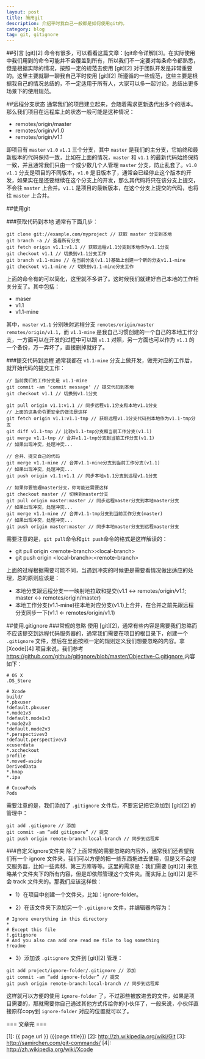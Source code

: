 ```yaml
---
layout: post
title: 简用git
description: 介绍平时我自己一般都是如何使用git的。
category: blog
tag: git, gitignore
---
```


##引言
[git][2] 命令有很多，可以看看这篇文章：[git命令详解][3]。在实际使用中我们用到的命令可能并不会覆盖到所有，所以我们不一定要对每条命令都熟悉，但是根据实际的情况，按照一定的规范去使用 [git][2] 对于团队开发是非常重要的。这里主要就聊一聊我自己平时使用 [git][2] 所遵循的一些规范，这些主要是根据我自己的情况总结的，不一定适用于所有人，大家可以多一起讨论，总结出更多场景下的使用规范。

##远程分支状态
通常我们的项目建立起来，会随着需求更新迭代出多个的版本。那么我们项目在远程库上的状态一般可能是这种情况：

- remotes/origin/master
- remotes/origin/v1.0
- remotes/origin/v1.1

即项目有 `master` `v1.0` `v1.1` 三个分支，其中 `master` 是我们的主分支，它始终和最新版本的代码保持一致，比如在上面的情况，`master` 和 `v1.1` 的最新代码始终保持一致，并且通常我们只由一个或少数几个人管理 `master` 分支，防止乱套了。`v1.0` `v1.1` 分支是项目的不同版本，`v1.0` 是旧版本了，通常会已经停止这个版本的开发，如果实在是还要继续在这个分支上的开发，那么其代码将只在该分支上提交，不会往 `master` 上合并。`v1.1` 是项目的最新版本，在这个分支上提交的代码，也将往 `master` 上合并。

##使用git

###获取代码到本地
通常有下面几步：

	git clone git://example.com/myproject // 获取 master 分支到本地
	git branch -a // 查看所有分支
	git fetch origin v1.1:v1.1 // 获取远程v1.1分支到本地作为v1.1分支
	git checkout v1.1 // 切换到v1.1分支工作
	git branch v1.1-mine // 在当前分支(v1.1)基础上创建一个新的分支v1.1-mine
	git checkout v1.1-mine // 切换到v1.1-mine分支工作

上面的命令有的可以简化，这里就不多讲了。这时候我们就建好自己本地的工作相关分支了。其中包括：

- maser
- v1.1
- v1.1-mine

其中，`master` `v1.1` 分别映射远程分支 `remotes/origin/master` `remotes/origin/v1.1`，而 `v1.1-mine` 是我自己习惯创建的一个自己的本地工作分支，一方面可以在开发的过程中可以跟 `v1.1` 对照，另一方面也可以作为 `v1.1` 的一个备份，万一弄坏了，直接删掉就好了。

###提交代码到远程
通常我都在 `v1.1-mine` 分支上做开发，做完对应的工作后，就开始代码的提交工作：

	// 当前我们的工作分支是 v1.1-mine
	git commit -am 'commit message' // 提交代码到本地
	git checkout v1.1 // 切换到v1.1分支
	
	git pull origin v1.1:v1.1 // 同步远程v1.1分支和本地v1.1分支
	// 上面的这条命令更安全的做法是这样
	git fetch origin v1.1:v1.1-tmp // 获取远程v1.1分支代码到本地作为v1.1-tmp分支
	git diff v1.1-tmp // 比较v1.1-tmp分支和当前工作分支(v1.1)
	git merge v1.1-tmp // 合并v1.1-tmp分支到当前工作分支(v1.1)
	// 如果出现冲突，处理冲突...
	
	// 合并、提交自己的代码
	git merge v1.1-mine // 合并v1.1-mine分支到当前工作分支(v1.1)
	// 如果出现冲突，处理冲突...
	git push origin v1.1:v1.1 // 同步本地v1.1分支到远程v1.1分支
	
	// 如果你要管理master分支，你可能还需要这样
	git checkout master // 切换到master分支
	git pull origin master:master // 同步远程master分支到本地master分支
	// 如果出现冲突，处理冲突...
	git merge v1.1-mine // 合并v1.1-tmp分支到当前工作分支(master)
	// 如果出现冲突，处理冲突...
	git push origin master:master // 同步本地master分支到远程master分支

需要注意的是，`git pull`命令和`git push`命令的格式是这样解读的：

- git pull origin <remote-branch\>:<local-branch\>
- git push origin <local-branch\>:<remote-branch\>

上面的过程根据需要可能不同，当遇到冲突的时候更是需要看情况做出适应的处理，总的原则应该是：

- 本地分支跟远程分支一一映射地拉取和提交(v1.1 <-> remotes/origin/v1.1; master <-> remotes/origin/master)
- 本地工作分支(v1.1-mine)往本地对应分支(v1.1)上合并，在合并之前先跟远程分支同步一下(v1.1 <- remotes/origin/v1.1)

##使用.gitignore
###常规的忽略
使用 [git][2]，通常有些内容是需要我们忽略而不应该提交到远程代码服务器的，通常我们需要在项目的根目录下，创建一个 `.gitignore` 文件，然后在里面按照一定的规则定义我们想要忽略的内容。拿 [Xcode][4] 项目来说，我们参考 [https://github.com/github/gitignore/blob/master/Objective-C.gitignore ](https://github.com/github/gitignore/blob/master/Objective-C.gitignore) 内容如下：

	# OS X
	.DS_Store

	# Xcode
	build/
	*.pbxuser
	!default.pbxuser
	*.mode1v3
	!default.mode1v3
	*.mode2v3
	!default.mode2v3
	*.perspectivev3
	!default.perspectivev3
	xcuserdata
	*.xccheckout
	profile
	*.moved-aside
	DerivedData
	*.hmap
	*.ipa

	# CocoaPods
	Pods

需要注意的是，我们添加了 `.gitignore` 文件后，不要忘记把它添加到 [git][2] 的管理中：

	git add .gitignore // 添加
	git commit -am “add gitignore” // 提交
	git push origin remote-branch:local-branch // 同步到远程库


###自定义ignore文件夹
除了上面常规的需要忽略的内容外，通常我们还希望我们有一个 ignore 文件夹，我们可以方便的把一些东西拖进去使用，但是又不会提交服务器，比如一些素材、第三方库等等。这里的需求是：我们需要 [git][2] 来忽略某个文件夹下的所有内容，但是却依然管理这个文件夹。而实际上 [git][2] 是不会 track 文件夹的。那我们应该这样做：

- 1）在项目中创建一个文件夹，比如：ignore-folder。

- 2）在该文件夹下添加另一个 `.gitignore` 文件，并编辑器内容为：

>
	# Ignore everything in this directory
	*
	# Except this file
	!.gitignore
	# And you also can add one read me file to log something
	!readme 

- 3）添加该 `.gitignore` 文件到 [git][2] 管理：

>
	git add project/ignore-folder/.gitignore // 添加
	git commit -am “add ignore-folder” // 提交
	git push origin remote-branch:local-branch // 同步到远程库

这样就可以方便的使用 `ignore-folder` 了，不过那些被放进去的文件，如果是项目需要的，那就需要你自己通过其他方式传给你的小伙伴了，一般来说，小伙伴直接原样copy到 `ignore-folder` 对应的位置就可以了。

=== 文章完 ===

[SamirChen]: http://samirchen.com "SamirChen"
[1]: {{ page.url }} ({{page.title}})
[2]: http://zh.wikipedia.org/wiki/Git
[3]: http://samirchen.com/git-commands/
[4]: http://zh.wikipedia.org/wiki/Xcode